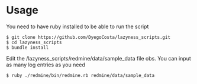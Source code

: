Usage
=====

You need to have ruby installed to be able to run the script

```
$ git clone https://github.com/DyegoCosta/lazyness_scripts.git
$ cd lazyness_scripts
$ bundle install
```

Edit the /lazyness_scripts/redmine/data/sample_data file
obs. You can input as many log entries as you need  

```
$ ruby ./redmine/bin/redmine.rb redmine/data/sample_data
```
